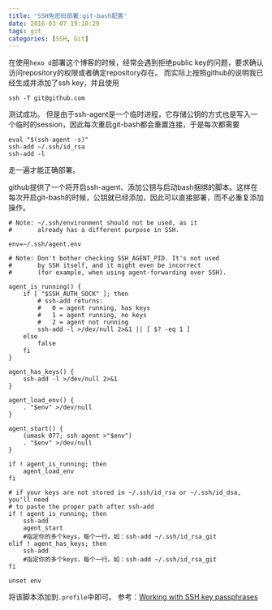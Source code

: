 ```yaml
---
title: 'SSH免密码部署:git-bash配置'
date: 2016-03-07 19:10:29
tags: git
categories: [SSH, Git]
---
```


在使用`hexo d`部署这个博客的时候，经常会遇到拒绝public key的问题，要求确认访问repository的权限或者确定repository存在。
而实际上按照github的说明我已经生成并添加了ssh key，并且使用
```
ssh -T git@github.com
```
测试成功。
但是由于ssh-agent是一个临时进程，它存储公钥的方式也是写入一个临时的session，因此每次重启git-bash都会重置连接，于是每次都需要
```
eval "$(ssh-agent -s)"
ssh-add ~/.ssh/id_rsa
ssh-add -l
```
走一遍才能正确部署。  
<!--more-->
github提供了一个将开启ssh-agent、添加公钥与启动bash捆绑的脚本。这样在每次开启git-bash的时候，公钥就已经添加，因此可以直接部署，而不必重复添加操作。
```shell
# Note: ~/.ssh/environment should not be used, as it
#       already has a different purpose in SSH.

env=~/.ssh/agent.env

# Note: Don't bother checking SSH_AGENT_PID. It's not used
#       by SSH itself, and it might even be incorrect
#       (for example, when using agent-forwarding over SSH).

agent_is_running() {
    if [ "$SSH_AUTH_SOCK" ]; then
        # ssh-add returns:
        #   0 = agent running, has keys
        #   1 = agent running, no keys
        #   2 = agent not running
        ssh-add -l >/dev/null 2>&1 || [ $? -eq 1 ]
    else
        false
    fi
}

agent_has_keys() {
    ssh-add -l >/dev/null 2>&1
}

agent_load_env() {
    . "$env" >/dev/null
}

agent_start() {
    (umask 077; ssh-agent >"$env")
    . "$env" >/dev/null
}

if ! agent_is_running; then
    agent_load_env
fi

# if your keys are not stored in ~/.ssh/id_rsa or ~/.ssh/id_dsa, you'll need
# to paste the proper path after ssh-add
if ! agent_is_running; then
    ssh-add
    agent_start
    #指定你的多个keys，每个一行。如：ssh-add ~/.ssh/id_rsa_git
elif ! agent_has_keys; then
    ssh-add
    #指定你的多个keys，每个一行。如：ssh-add ~/.ssh/id_rsa_git
fi

unset env
```
将该脚本添加到`.profile`中即可。
参考：[Working with SSH key passphrases](https://help.github.com/articles/working-with-ssh-key-passphrases/)

